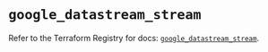 # `google_datastream_stream`

Refer to the Terraform Registry for docs: [`google_datastream_stream`](https://registry.terraform.io/providers/hashicorp/google-beta/5.41.0/docs/resources/google_datastream_stream).
